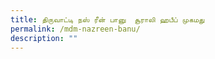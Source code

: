 ```yaml
---
title: திருவாட்டி நஸ் ரீன் பானு  சூராலி ஹபீப் முகமது
permalink: /mdm-nazreen-banu/
description: ""
---
```

